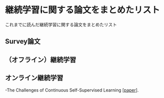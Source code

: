 # 継続学習に関する論文をまとめたリスト
これまでに読んだ継続学習に関する論文をまとめたリスト
## Survey論文

## （オフライン）継続学習

## オンライン継続学習
 -The Challenges of Continuous Self-Supervised Learning [[paper](https://arxiv.org/abs/2203.12710)].

